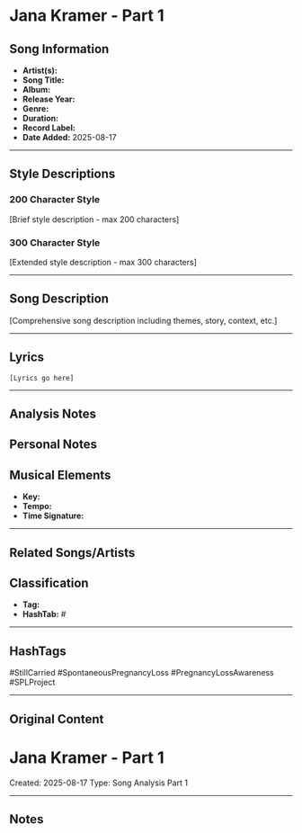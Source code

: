 # Jana Kramer - Part 1

## Song Information
- **Artist(s):** 
- **Song Title:** 
- **Album:** 
- **Release Year:** 
- **Genre:** 
- **Duration:** 
- **Record Label:** 
- **Date Added:** 2025-08-17

---

## Style Descriptions
### 200 Character Style
[Brief style description - max 200 characters]

### 300 Character Style  
[Extended style description - max 300 characters]

---

## Song Description
[Comprehensive song description including themes, story, context, etc.]

---

## Lyrics
```
[Lyrics go here]
```

---

## Analysis Notes


## Personal Notes


## Musical Elements
- **Key:** 
- **Tempo:** 
- **Time Signature:** 

---

## Related Songs/Artists


## Classification
- **Tag:** 
- **HashTab:** #

---

## HashTags
#StillCarried #SpontaneousPregnancyLoss #PregnancyLossAwareness #SPLProject

---

## Original Content
# Jana Kramer - Part 1





Created: 2025-08-17
Type: Song Analysis Part 1

---

## Notes

